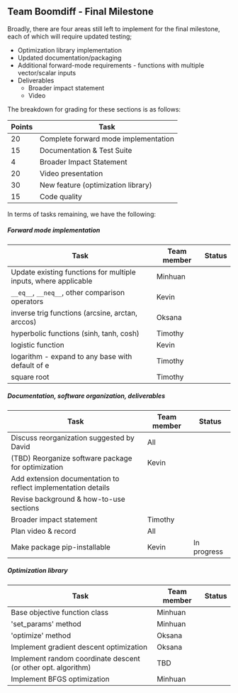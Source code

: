 ## Team Boomdiff - Final Milestone

Broadly, there are four areas still left to implement for the final milestone, each of which will require updated testing;

- Optimization library implementation
- Updated documentation/packaging
- Additional forward-mode requirements - functions with multiple vector/scalar inputs
- Deliverables
  - Broader impact statement
  - Video

The breakdown for grading for these sections is as follows:

| Points | Task                                 |
| ------ | ------------------------------------ |
| 20     | Complete forward mode implementation |
| 15     | Documentation & Test Suite           |
| 4      | Broader Impact Statement             |
| 20     | Video presentation                   |
| 30     | New feature (optimization library)   |
| 15     | Code quality                         |

In terms of tasks remaining, we have the following:

##### Forward mode implementation

| Task                                                         | Team member | Status |
| ------------------------------------------------------------ | ----------- | ------ |
| Update existing functions for multiple inputs, where applicable | Minhuan     |        |
| `__eq__`, `__neq__`, other comparison operators              | Kevin       |        |
| inverse trig functions (arcsine, arctan, arccos)             | Oksana      |        |
| hyperbolic functions (sinh, tanh, cosh)                      | Timothy     |        |
| logistic function                                            | Kevin       |        |
| logarithm - expand to any base with default of e             | Timothy     |        |
| square root                                                  | Timothy     |        |

##### Documentation, software organization, deliverables

| Task                                                         | Team member | Status      |
| ------------------------------------------------------------ | ----------- | ----------- |
| Discuss reorganization suggested by David                    | All         |             |
| (TBD) Reorganize software package for optimization           | Kevin       |             |
| Add extension documentation to reflect implementation details |             |             |
| Revise background & how-to-use sections                      |             |             |
| Broader impact statement                                     | Timothy     |             |
| Plan video & record                                          | All         |             |
| Make package pip-installable                                 | Kevin       | In progress |

##### Optimization library

| Task                                                         | Team member | Status |
| ------------------------------------------------------------ | ----------- | ------ |
| Base objective function class                                | Minhuan     |        |
| 'set_params' method                                          | Minhuan     |        |
| 'optimize' method                                            | Oksana      |        |
| Implement gradient descent optimization                      | Oksana      |        |
| Implement random coordinate descent (or other opt. algorithm) | TBD         |        |
| Implement BFGS optimization                                  | Minhuan     |        |

